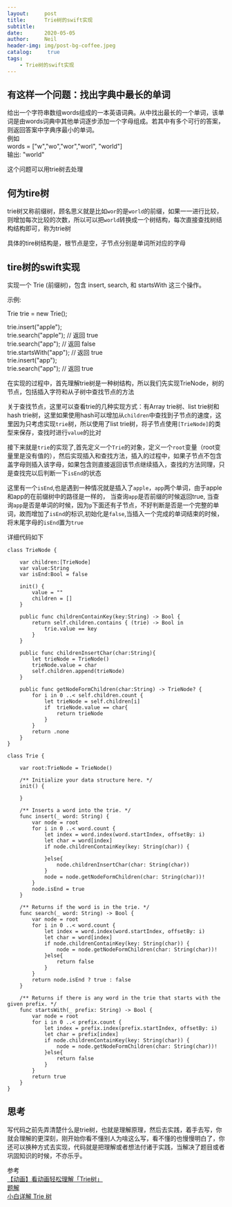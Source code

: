 ```yaml
---
layout:     post
title:      Trie树的swift实现
subtitle:	  
date:       2020-05-05
author:     Neil
header-img: img/post-bg-coffee.jpeg
catalog: 	 true
tags:
    - Trie树的swift实现
---
```


## 有这样一个问题：找出字典中最长的单词  
给出一个字符串数组words组成的一本英语词典。从中找出最长的一个单词，该单词是由words词典中其他单词逐步添加一个字母组成。若其中有多个可行的答案，则返回答案中字典序最小的单词。  
例如  
words = ["w","wo","wor","worl", "world"]  
输出: "world"

这个问题可以用trie树去处理

## 何为tire树

trie树又称前缀树，顾名思义就是比如`wor`的是`world`的前缀，如果一一进行比较，则增加每次比较的次数，所以可以把`world`转换成一个树结构，每次直接查找树结构结构即可，称为trie树

具体的tire树结构是，根节点是空，子节点分别是单词所对应的字母

## tire树的swift实现

实现一个 Trie (前缀树)，包含 insert, search, 和 startsWith 这三个操作。

示例:

Trie trie = new Trie();

trie.insert("apple");  
trie.search("apple");   // 返回 true  
trie.search("app");     // 返回 false  
trie.startsWith("app"); // 返回 true  
trie.insert("app");     
trie.search("app");     // 返回 true

在实现的过程中，首先理解trie树是一种树结构，所以我们先实现TrieNode，树的节点，包括插入字符和从子树中查找节点的方法

关于查找节点，这里可以查看trie的几种实现方式：有Array trie树、list trie树和hash trie树，这里如果使用hash可以增加从`children`中查找到子节点的速度，这里因为只考虑实现`trie`树，所以使用了list trie树，将子节点使用`[TrieNode]`的类型来保存，查找时进行`value`的比对

接下来就是`trie`的实现了,首先定义一个`Trie`的对象，定义一个`root`变量（root变量里是没有值的），然后实现插入和查找方法，插入的过程中，如果子节点不包含盖字母则插入该字母，如果包含则直接返回该节点继续插入，查找的方法同理，只是查找完以后判断一下`isEnd`的状态

这里有一个`isEnd`,也是遇到一种情况就是插入了`apple`，`app`两个单词，由于apple和app的在前缀树中的路径是一样的， 当查询`app`是否前缀的时候返回true, 当查询`app`是否是单词的时候，因为`p`下面还有子节点，不好判断是否是一个完整的单词，故而增加了`isEnd`的标识,初始化是`false`,当插入一个完成的单词结束的时候，将末尾字母的`isEnd`置为`true`

详细代码如下

```
class TrieNode {
    
    var children:[TrieNode]
    var value:String
    var isEnd:Bool = false
        
    init() {
        value = ""
        children = []
    }
    
    public func childrenContainKey(key:String) -> Bool {
        return self.children.contains { (trie) -> Bool in
            trie.value == key
        }
    }
    
    public func childrenInsertChar(char:String){
        let trieNode = TrieNode()
        trieNode.value = char
        self.children.append(trieNode)
    }
    
    public func getNodeFormChildren(char:String) -> TrieNode? {
        for i in 0 ..< self.children.count {
            let trieNode = self.children[i]
            if  trieNode.value == char{
                return trieNode
            }
        }
        return .none
    }
}

class Trie {
    
    var root:TrieNode = TrieNode()
    
    /** Initialize your data structure here. */
    init() {
        
    }
    
    /** Inserts a word into the trie. */
    func insert(_ word: String) {
        var node = root
        for i in 0 ..< word.count {
            let index = word.index(word.startIndex, offsetBy: i)
            let char = word[index]
            if node.childrenContainKey(key: String(char)) {

            }else{
                node.childrenInsertChar(char: String(char))
            }
            node = node.getNodeFormChildren(char: String(char))!
        }
        node.isEnd = true
    }
    
    /** Returns if the word is in the trie. */
    func search(_ word: String) -> Bool {
        var node = root
        for i in 0 ..< word.count {
            let index = word.index(word.startIndex, offsetBy: i)
            let char = word[index]
            if node.childrenContainKey(key: String(char)) {
                node = node.getNodeFormChildren(char: String(char))!
            }else{
                return false
            }
        }
        return node.isEnd ? true : false
    }
    
    /** Returns if there is any word in the trie that starts with the given prefix. */
    func startsWith(_ prefix: String) -> Bool {
        var node = root
        for i in 0 ..< prefix.count {
            let index = prefix.index(prefix.startIndex, offsetBy: i)
            let char = prefix[index]
            if node.childrenContainKey(key: String(char)) {
                node = node.getNodeFormChildren(char: String(char))!
            }else{
                return false
            }
        }
        return true
    }
}
```

## 思考  

写代码之前先弄清楚什么是trie树，也就是理解原理，然后去实践，着手去写，你就会理解的更深刻，刚开始你看不懂别人为啥这么写，看不懂的也慢慢明白了，你还可以换种方式去实现，代码就是把理解或者想法付诸于实践，当解决了题目或者巩固知识的时候，不亦乐乎。

参考  
[【动画】看动画轻松理解「Trie树」](https://juejin.im/post/5c2c096251882579717db3d2)  
[题解](https://leetcode-cn.com/problems/implement-trie-prefix-tree/solution/)  
[小白详解 Trie 树](https://segmentfault.com/a/1190000008877595)